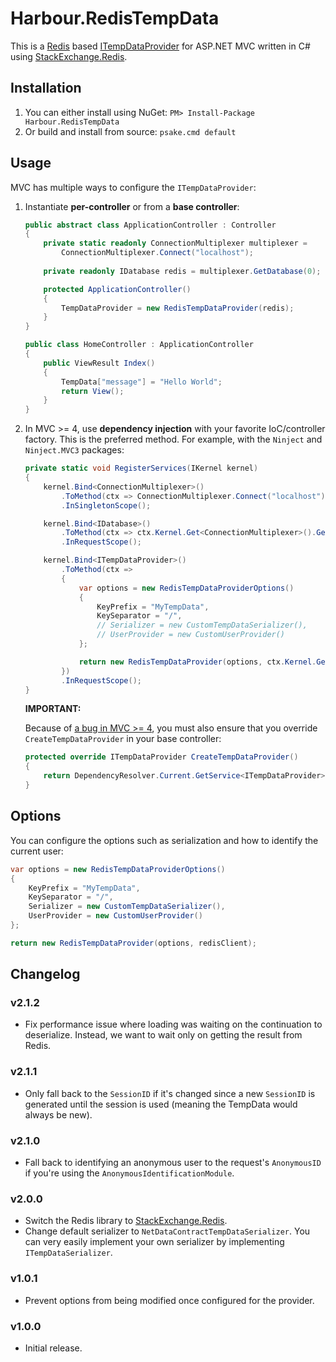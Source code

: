 Harbour.RedisTempData
=====================

This is a [Redis](http://redis.io/) based [ITempDataProvider](http://msdn.microsoft.com/en-us/library/system.web.mvc.itempdataprovider%28v=vs.118%29.aspx) for ASP.NET MVC
written in C# using [StackExchange.Redis](https://github.com/StackExchange/StackExchange.Redis).

Installation
------------

1. You can either install using NuGet: `PM> Install-Package Harbour.RedisTempData`
2. Or build and install from source: `psake.cmd default`

Usage
-----

MVC has multiple ways to configure the `ITempDataProvider`:

1. Instantiate **per-controller** or from a **base controller**:

    ```csharp
    public abstract class ApplicationController : Controller
    {
        private static readonly ConnectionMultiplexer multiplexer =
            ConnectionMultiplexer.Connect("localhost");
        
        private readonly IDatabase redis = multiplexer.GetDatabase(0);

        protected ApplicationController()
        {
            TempDataProvider = new RedisTempDataProvider(redis);
        }
    }
    
    public class HomeController : ApplicationController
    {
        public ViewResult Index()
        {
            TempData["message"] = "Hello World";
            return View();
        }
    }
    ```

2. In MVC >= 4, use **dependency injection** with your favorite IoC/controller factory. This is the preferred method. For example, with the `Ninject` and `Ninject.MVC3` packages:

    ```csharp
    private static void RegisterServices(IKernel kernel)
    {
        kernel.Bind<ConnectionMultiplexer>()
            .ToMethod(ctx => ConnectionMultiplexer.Connect("localhost"))
            .InSingletonScope();

        kernel.Bind<IDatabase>()
            .ToMethod(ctx => ctx.Kernel.Get<ConnectionMultiplexer>().GetDatabase(0))
            .InRequestScope();

        kernel.Bind<ITempDataProvider>()
            .ToMethod(ctx =>
            {
                var options = new RedisTempDataProviderOptions()
                {
                    KeyPrefix = "MyTempData",
                    KeySeparator = "/",
                    // Serializer = new CustomTempDataSerializer(),
                    // UserProvider = new CustomUserProvider()
                };

                return new RedisTempDataProvider(options, ctx.Kernel.Get<IDatabase>());
            })
            .InRequestScope();
    }        
    ```
    
    **IMPORTANT:**

    Because of [a bug in MVC >= 4](https://aspnetwebstack.codeplex.com/workitem/1692), you must also ensure that you override `CreateTempDataProvider` in your base controller:

    ```csharp
    protected override ITempDataProvider CreateTempDataProvider()
    {
        return DependencyResolver.Current.GetService<ITempDataProvider>();
    }
    ```

Options
-------

You can configure the options such as serialization and how to identify
the current user:

```csharp
var options = new RedisTempDataProviderOptions()
{
    KeyPrefix = "MyTempData",
    KeySeparator = "/",
    Serializer = new CustomTempDataSerializer(),
    UserProvider = new CustomUserProvider()
};

return new RedisTempDataProvider(options, redisClient);
```

Changelog
---------

### v2.1.2
- Fix performance issue where loading was waiting on the continuation to 
  deserialize. Instead, we want to wait only on getting the result from Redis.
  

### v2.1.1
- Only fall back to the `SessionID` if it's changed since a new `SessionID` is
  generated until the session is used (meaning the TempData would always be
  new).  

### v2.1.0
- Fall back to identifying an anonymous user to the request's `AnonymousID` if
  you're using the `AnonymousIdentificationModule`.

### v2.0.0
- Switch the Redis library to [StackExchange.Redis](https://github.com/StackExchange/StackExchange.Redis). 
- Change default serializer to `NetDataContractTempDataSerializer`. You can very
  easily implement your own serializer by implementing `ITempDataSerializer`.

### v1.0.1
- Prevent options from being modified once configured for the provider.

### v1.0.0
- Initial release.
